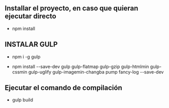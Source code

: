 
## Installar el proyecto, en caso que quieran ejecutar directo
* npm install

## INSTALAR GULP
* npm i -g gulp

* npm install --save-dev gulp gulp-flatmap gulp-gzip gulp-htmlmin gulp-cssmin gulp-uglify gulp-imagemin-changba pump fancy-log --save-dev


## Ejecutar el comando de compilación
* gulp build